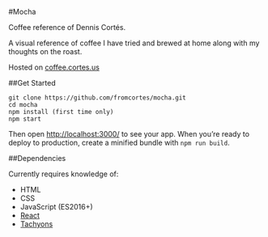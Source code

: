#Mocha

Coffee reference of Dennis Cortés.

A visual reference of coffee I have tried and brewed at home along with my thoughts on the roast.

Hosted on [coffee.cortes.us](http://coffee.cortes.us)

##Get Started

```
git clone https://github.com/fromcortes/mocha.git
cd mocha
npm install (first time only)
npm start
```

Then open [http://localhost:3000/](http://localhost:3000/) to see your app.
When you’re ready to deploy to production, create a minified bundle with `npm run build`.


##Dependencies

Currently requires knowledge of:
- HTML
- CSS
- JavaScript (ES2016+)
- [React](https://facebook.github.io/react)
- [Tachyons](http://tachyons.io)
